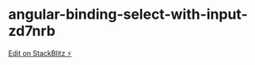 # angular-binding-select-with-input-zd7nrb

[Edit on StackBlitz ⚡️](https://stackblitz.com/edit/angular-binding-select-with-input-zd7nrb)